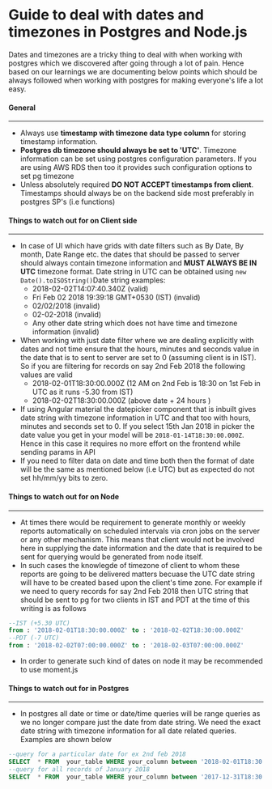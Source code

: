 # Guide to deal with dates and timezones in Postgres and Node.js

Dates and timezones are a tricky thing to deal with when working with postgres which we discovered after going through a lot of pain. Hence based on our learnings we are documenting below points which should be always followed when working with postgres for making everyone's life a lot easy.

#### General
---
* Always use **timestamp with timezone data type column** for storing timestamp information.
* **Postgres db timezone should always be set to 'UTC'**. Timezone information can be set using postgres configuration parameters. If you are using AWS RDS then too it provides such configuration options to set pg timezone
* Unless absolutely required **DO NOT ACCEPT timestamps from client**. Timestamps should always be on the backend side most preferably in postgres SP's (i.e functions)
#### Things to watch out for on Client side
---
* In case of UI which have grids with date filters such as By Date, By month, Date Range etc. the dates that should be passed to server should always contain timezone information and **MUST ALWAYS BE IN UTC** timezone format. Date string in UTC can be obtained using `new Date().toISOString()`Date string examples:
     * 2018-02-02T14:07:40.340Z (valid)
     * Fri Feb 02 2018 19:39:18 GMT+0530 (IST) (invalid)
     * 02/02/2018 (invalid)
     * 02-02-2018 (invalid)
     * Any other date string which does not have time and timezone information (invalid)
* When working with just date filter where we are dealing explicitly with dates and not time ensure that the hours, minutes and seconds value in the date that is to sent to server are set to 0 (assuming client is in IST). So if you are filtering for records on say 2nd Feb 2018 the following values are valid
  * 2018-02-01T18:30:00.000Z (12 AM on 2nd Feb is 18:30 on 1st Feb in UTC as it runs -5.30 from IST)
  * 2018-02-02T18:30:00.000Z (above date + 24 hours )
* If using Angular material the datepicker component that is inbuilt gives date string with timezone information in UTC and that too with hours, minutes and seconds set to 0. If you select 15th Jan 2018 in picker the date value you get in your model will be `2018-01-14T18:30:00.000Z`. Hence in this case it requires no more effort on the frontend while sending params in API
* If you need to filter data on date and time both then the format of date will be the same as mentioned below (i.e UTC) but as expected do not set hh/mm/yy bits to zero.

#### Things to watch out for on Node
---
* At times there would be requirement to generate monthly or weekly reports automatically on scheduled intervals via cron jobs on the server or any other mechanism. This means that client would not be involved here in supplying the date information and the date that is required to be sent for querying would be generated from node itself.
* In such cases the knowlegde of timezone of client to whom these reports are going to be delivered matters becuase the UTC date string will have to be created based upon the client's time zone. For example if we need to query records for say 2nd Feb 2018 then UTC string that should be sent to pg for two clients in IST and PDT at the time of this writing is as follows
``` sql
--IST (+5.30 UTC)
from : '2018-02-01T18:30:00.000Z' to : '2018-02-02T18:30:00.000Z'
--PDT (-7 UTC)
from : '2018-02-02T07:00:00.000Z' to : '2018-02-03T07:00:00.000Z'
```
* In order to generate such kind of dates on node it may be recommended to use moment.js

#### Things to watch out for in Postgres
---
* In postgres all date or time or date/time queries will be range queries as we no longer compare just the date from date string. We need the exact date string with timezone information for all date related queries. Examples are shown below
```sql
--query for a particular date for ex 2nd feb 2018
SELECT  * FROM  your_table WHERE your_column between '2018-02-01T18:30:00.000Z' and timestamp '2018-02-01T18:30:00.000Z'  + interval '1' day;
--query for all records of January 2018
SELECT  * FROM  your_table WHERE your_column between '2017-12-31T18:30:00.000Z' and timestamp '2017-12-31T18:30:00.000Z'  + interval '1' month;
```
